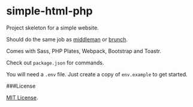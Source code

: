 # simple-html-php

Project skeleton for a simple website.

Should do the same job as [middleman](https://middlemanapp.com/) or [brunch](http://brunch.io/).

Comes with Sass, PHP Plates, Webpack, Bootstrap and Toastr. 

Check out `package.json` for commands.

You will need a `.env` file. Just create a copy of `env.example` to get started.

###License

[MIT License](http://opensource.org/licenses/mit-license.php).
